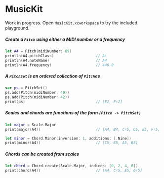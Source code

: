 # MusicKit

Work in progress. Open `MusicKit.xcworkspace` to try the included playground.

##### Create a `Pitch` using either a MIDI number or a frequency
```Swift
let A4 = Pitch(midiNumber: 69)
println(A4.pitchClass)                   // A♮
println(A4.noteName)                     // A4
println(A4.frequency)                    // 440.0
```

##### A `PitchSet` is an ordered collection of `Pitch`es
```Swift
var ps = PitchSet()
ps.add(Pitch(midiNumber: 40))
ps.add(Pitch(midiNumber: 42))
print(ps)                                // [E2, F♯2]
```

##### Scales and chords are functions of the form `(Pitch -> PitchSet)`
```Swift
let major = Scale.Major
print(major(A4))                         // [A4, B4, C♯5, D5, E5, F♯5, G♯5]

let minor = Chord.Minor(inversion: 1, additions: [.Nine])
print(minor(A4))                         // [C5, E5, A5, B5]
```

##### Chords can be created from scales
```Swift
let chord = Chord.create(Scale.Major, indices: [0, 2, 4, 6])
print(chord(A4))                         // [A4, C♯5, E5, G♯5]
```
